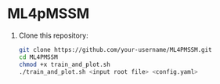 # ML4pMSSM

1. Clone this repository:
   ```bash
   git clone https://github.com/your-username/ML4PMSSM.git
   cd ML4PMSSM
   chmod +x train_and_plot.sh
   ./train_and_plot.sh <input root file> <config.yaml>